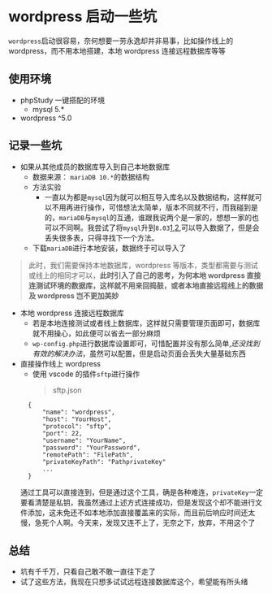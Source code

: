 # wordpress 启动一些坑

`wordpress`启动很容易，奈何想要一劳永逸却并非易事，比如操作线上的 wordpress，而不用本地搭建，本地 wordpress 连接远程数据库等等

## 使用环境

- phpStudy 一键搭配的环境
  - mysql 5.\*
- wordpress ^5.0

## 记录一些坑

- 如果从其他成员的数据库导入到自己本地数据库
  - 数据来源： `mariaDB 10.*`的数据结构
  - 方法实验
    - 一直以为都是`mysql`因为就可以相互导入库名以及数据结构，这样就可以不用再进行操作，可惜想法太简单，版本不同就不行，而我碰到是的，`mariaDB`与`mysql`的互通，谁跟我说两个是一家的，想想一家的也可以不同啊。我尝试了将`mysql`升到`8.03`[1](http://phpstudy.php.cn/jishu-php-3131.html),[2](https://www.cnblogs.com/xc1234/p/9050149.html),可以导入数据了，但是会丢失很多表，只得寻找下一个方法。
  - 下载`mariaDB`进行本地安装，数据终于可以导入了

> 此时，我们需要保持本地数据库，wordpress 等版本，类型都需要与测试或线上的相同才可以，**此时引入了自己的思考，为何本地 wordpress 直接连测试环境的数据库，这样就不用来回捣鼓，或者本地直接远程线上的数据及 wordpress 岂不更加美妙**

- 本地 wordpress 连接远程数据库
  - 若是本地连接测试或者线上数据库，这样就只需要管理页面即可，数据库就不用操心，如此便可以省去一部分麻烦
  - `wp-config.php`进行数据库设置即可，可惜配置并没有那么简单,_还没找到有效的解决办法_，虽然可以配置，但是启动页面会丢失大量基础东西
- 直接操作线上 wordpress
  - 使用 vscode 的插件`sftp`进行操作
    > sftp.json
  ```
    {
        "name": "wordpress",
        "host": "YourHost",
        "protocol": "sftp",
        "port": 22,
        "username": "YourName",
        "password": "YourPassword",
        "remotePath": "FilePath",
        "privateKeyPath": "PathprivateKey"
        ...
    }
  ```
  通过工具可以直接连到，但是通过这个工具，确是各种难连，`privateKey`一定要看清楚是私钥，我虽然通过上述方式连接成功，但是发现这个却不能进行文件添加，这未免还不如本地添加直接覆盖来的实际，而且前后响应时间还太慢，急死个人啊。今天来，发现又连不上了，无奈之下，放弃，不用这个了

## 总结

- 坑有千千万，只看自己敢不敢一直往下走了
- 试了这些方法，我现在只想多试试远程连接数据库这个，希望能有所头绪
